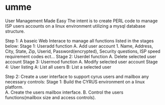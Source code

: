 # umme
  User Management Made Easy
The intent is to create PERL code to manage ISP users accounts on a linux environment utilizing a mysql database structure.

Step 1: A baseic Web Interace to manage all functions listed in the stages below:
  Stage 1: Useradd function
    A. Add user account
      1. Name, Address, City, State, Zip, Userid, Password(encrypted), Security questions, ISP speed requirement codes ect...
  Stage 2: Userdel function
    A. Delete selected user account
  Stage 3: Usermod function
    A. Modify selected user account
  Stage 4: User listing
    A: List all users
    B: List a selected user

Step 2: Create a user interface to support cyrus users and mailbox any necessary controls:
  Stage 1: Build the CYRUS environment on a linux platform.  
    A. Create the users mailbox interface. 
    B. Control the users functions(mailbox size and access controls).

